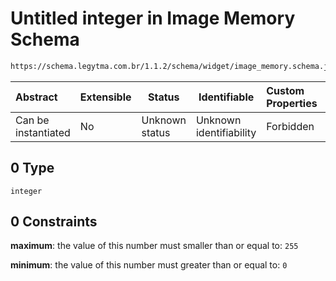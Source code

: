 # Untitled integer in Image Memory Schema

```txt
https://schema.legytma.com.br/1.1.2/schema/widget/image_memory.schema.json#/properties/bytes/items/0
```




| Abstract            | Extensible | Status         | Identifiable            | Custom Properties | Additional Properties | Access Restrictions | Defined In                                                                                     |
| :------------------ | ---------- | -------------- | ----------------------- | :---------------- | --------------------- | ------------------- | ---------------------------------------------------------------------------------------------- |
| Can be instantiated | No         | Unknown status | Unknown identifiability | Forbidden         | Allowed               | none                | [image_memory.schema.json\*](../schema/widget/image_memory.schema.json) |

## 0 Type

`integer`

## 0 Constraints

**maximum**: the value of this number must smaller than or equal to: `255`

**minimum**: the value of this number must greater than or equal to: `0`
